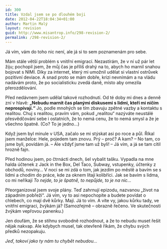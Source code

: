 ```yaml
---
id: 300
title: Vzdal jsem se po dlouhém boji
date: 2012-04-22T18:04:34+01:00
author: Martin Malý
layout: revision
guid: http://www.misantrop.info/298-revision-2/
permalink: /298-revision-2/
---
```

Já vím, vám do toho nic není, ale já si to sem poznamenám pro sebe.

<!--more-->

Mám stále větší problém s vnitřní emigrací. Nezastírám, že v ní už pár let žiju; pochopil jsem, že můj čas je příliš drahý na to, abych ho marnil snahou bojovat s NIMI. Díky za internet, který mi umožnil udělat si vlastní ostrůvek pozitivní deviace. A snad proto se mám dobře, krizi nevnímám a na vládu nadávám proto, že po socialisticku zvedá daně, místo aby omezila přerozdělování.

Před nedávnem jsem udělal takové rozhodnutí. Od té doby mi dnes a denně zní v hlavě: **&#8222;Nebudu marnit čas planými diskusemi s lidmi, kteří mi ničím neprospívají.&#8220;** Jo, podle mnohých se tím zbavuju zpětné vazby a kontaktu s realitou. Chuj s realitou, pravím vám, pokud &#8222;realitou&#8220; nazýváte neustálé přesvědčování sebe i ostatních, že to nemá cenu, že to nemá smysl a že je všechno špatně. (Co? To je jedno&#8230;)

Když jsem byl minule v USA, začalo se mi stýskat asi po roce a půl. Říkal jsem manželce: Hele, pojedem tam znovu. Prý &#8211; proč? A kam? &#8211; No tam, co jsme byli, povídám já. &#8211; Ale vždyť jsme tam už byli! &#8211; Já vím, a já se tam cítil hrozně fajn.

Před hodinou jsem, po čtrnácti dnech, šel vybalit tašku. Vypadla na mne halda účtenek z Jack in the Box, Del Taco, Subway, vstupenky, účtenky z obchodů, noviny&#8230; V noci se mi zdá o tom, jak jezdím po městě a bavím se s lidmi a chodím do práce, kde za oknem lítají kolibříci. Jak se bavím s lidma, co mi neříkají _To nejde, to je špatně, to nepůjde, to je na nic&#8230;_

Přeorganizoval jsem svoje plány. Teď zahrnují epizodu, nazvanou &#8222;život na západním pobřeží&#8220;. Já vím, vy to asi nepochopíte a budete povídat o chlebech, co mají dvě kůrky. Mají. Já to vím. A víte vy, jakou kůrku tady, ve vnitřní emigraci, žvýkám já? (Samozřejmě &#8211; obrazně řečeno. Ve skutečnosti žvýkám vepřovou panenku.)

Jen doufám, že se stihnu svobodně rozhodnout, a že to nebudu muset řešit nějak nakvap. Ale kdybych musel, tak otevřeně říkám, že chybu svých předků nezopakuju.

_Jeď, takoví jako ty nám tu chybět nebudou&#8230;_